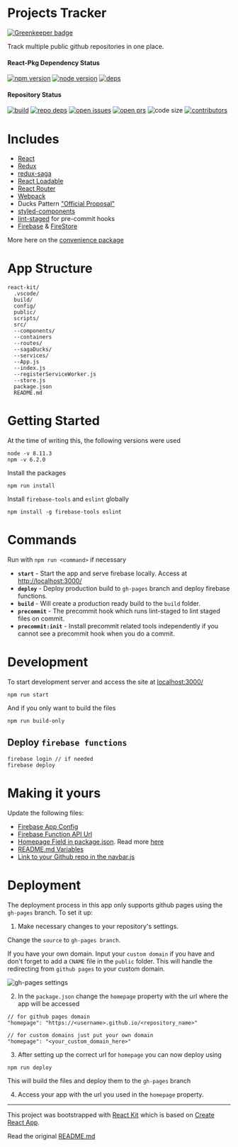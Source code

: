 # Projects Tracker

[![Greenkeeper badge](https://badges.greenkeeper.io/iamdevlinph/projects-tracker.svg)](https://greenkeeper.io/)

Track multiple public github repositories in one place.

#### React-Pkg Dependency Status

[![npm version][npm-img]][npm-url]
[![node version][node-img]][node-url]
[![deps][deps-img]][deps-url]

#### Repository Status

[![build][travis-img]][travis-url]
[![repo deps][repo-deps-img]][repo-deps-url]
[![open issues][issues-img]][issues-url]
[![open prs][pr-img]][pr-url]
![code size][code-size-img]
[![contributors][contributor-img]][contributor-url]

# Includes
- [React](https://github.com/facebook/react)
- [Redux](https://github.com/reactjs/redux)
- [redux-saga](https://github.com/redux-saga/redux-saga)
- [React Loadable](https://github.com/jamiebuilds/react-loadable)
- [React Router](https://github.com/ReactTraining/react-router)
- [Webpack](https://github.com/webpack/webpack)
- Ducks Pattern ["Official Proposal"](https://github.com/erikras/ducks-modular-redux)
- [styled-components](https://github.com/styled-components/styled-components)
- [lint-staged](https://github.com/okonet/lint-staged) for pre-commit hooks
- [Firebase](https://firebase.google.com/) & [FireStore](https://firebase.google.com/docs/firestore/)

More here on the [convenience package](https://github.com/codesandcoffees/react-pkg)

# App Structure
```
react-kit/
  .vscode/
  build/
  config/
  public/
  scripts/
  src/
  --components/
  --containers
  --routes/
  --sagaDucks/
  --services/
  --App.js
  --index.js
  --registerServiceWorker.js
  --store.js
  package.json
  README.md
```

# Getting Started
At the time of writing this, the following versions were used
```
node -v 8.11.3
npm -v 6.2.0
```

Install the packages
```
npm run install
```

Install `firebase-tools` and `eslint` globally

```
npm install -g firebase-tools eslint
```

# Commands
Run with `npm run <command>` if necessary
* **`start`** - Start the app and serve firebase locally. Access at [http://localhost:3000/](http://localhost:3000/)
* **`deploy`** - Deploy production build to `gh-pages` branch and deploy firebase functions.
* **`build`** - Will create a production ready build to the `build` folder.
* **`precommit`** - The precommit hook which runs lint-staged to lint staged files on commit.
* **`precommit:init`** - Install precommit related tools independently if you cannot see a precommit hook when you do a commit.

# Development
To start development server and access the site at [localhost:3000/](localhost:3000/)
```
npm run start
```

And if you only want to build the files
```
npm run build-only
```

## Deploy `firebase functions`

```
firebase login // if needed
firebase deploy
```

# Making it yours
Update the following files:
* [Firebase App Config](./src/sagaDucks/rsf.js)
* [Firebase Function API Url](./src/services/firebase-functions.js)
* [Homepage Field in package.json](./package.json). Read more [here](#deployment)
* [README.md Variables](./README.md)
* [Link to your Github repo in the navbar.js](./src/components/Navbar/Navbar.js)

# Deployment
The deployment process in this app only supports github pages using the `gh-pages` branch. To set it up:
1. Make necessary changes to your repository's settings.

Change the `source` to `gh-pages branch`.

If you have your own domain. Input your `custom domain` if you have and don't forget to add a `CNAME` file in the `public` folder. This will handle the redirecting from `github pages` to your custom domain.

![gh-pages settings](https://res.cloudinary.com/dfrhytey3/image/upload/v1522392328/gh-pages_rwrv32.png)

2. In the `package.json` change the `homepage` property with the url where the app will be accessed
```
// for github pages domain
"homepage": "https://<username>.github.io/<repository_name>"

// for custom domains just put your own domain
"homepage": "<your_custom_domain_here>"
```
3. After setting up the correct url for `homepage` you can now deploy using
```
npm run deploy
```
This will build the files and deploy them to the `gh-pages` branch

4. Access your app with the url you used in the `homepage` property.

---

This project was bootstrapped with [React Kit](https://github.com/codesandcoffees/react-kit) which is based on [Create React App](https://github.com/facebookincubator/create-react-app).

Read the original [README.md](/README-orig.md)

<!-- React PKG Details -->
[npm-img]: https://img.shields.io/npm/v/@codes-and-coffees/react-pkg.svg?style=flat-square&maxAge=86400
[npm-url]: https://www.npmjs.com/package/@codes-and-coffees/react-pkg
[node-img]: https://img.shields.io/node/v/@codes-and-coffees/react-pkg.svg?style=flat-square&maxAge=86400
[node-url]: https://nodejs.org/en/
[deps-img]: https://img.shields.io/david/codesandcoffees/react-pkg.svg?style=flat-square&maxAge=86400
[deps-url]: https://david-dm.org/codesandcoffees/react-pkg

<!-- Repo Details -->
[issues-url]: https://github.com/iamdevlinph/projects-tracker/issues
[issues-img]: https://img.shields.io/github/issues/iamdevlinph/projects-tracker.svg?style=flat-square&maxAge=86400
[pr-img]: https://img.shields.io/github/issues-pr/iamdevlinph/projects-tracker.svg?style=flat-square&maxAge=86400
[pr-url]: https://github.com/iamdevlinph/projects-tracker/pulls
[contributor-img]: https://img.shields.io/github/contributors/iamdevlinph/projects-tracker.svg?style=flat-square&maxAge=86400
[contributor-url]: https://github.com/iamdevlinph/projects-tracker/graphs/contributors
[code-size-img]: https://img.shields.io/github/languages/code-size/iamdevlinph/projects-tracker.svg?style=flat-square&maxAge=86400
[repo-deps-img]: https://img.shields.io/david/iamdevlinph/projects-tracker.svg?style=flat-square&maxAge=86400
[repo-deps-url]: https://david-dm.org/iamdevlinph/projects-tracker
[travis-img]: https://img.shields.io/travis/iamdevlinph/projects-tracker/master.svg?style=flat-square&maxAge=86400
[travis-url]: https://travis-ci.com/iamdevlinph/projects-tracker
